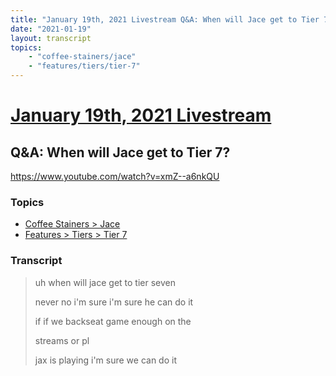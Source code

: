 ```yaml
---
title: "January 19th, 2021 Livestream Q&A: When will Jace get to Tier 7?"
date: "2021-01-19"
layout: transcript
topics:
    - "coffee-stainers/jace"
    - "features/tiers/tier-7"
---
```

# [January 19th, 2021 Livestream](../2021-01-19.md)
## Q&A: When will Jace get to Tier 7?
https://www.youtube.com/watch?v=xmZ--a6nkQU

### Topics
* [Coffee Stainers > Jace](../topics/coffee-stainers/jace.md)
* [Features > Tiers > Tier 7](../topics/features/tiers/tier-7.md)

### Transcript

> uh when will jace get to tier seven
>
> never no i'm sure i'm sure he can do it
>
> if if we backseat game enough on the
>
> streams or pl
>
> jax is playing i'm sure we can do it
>
